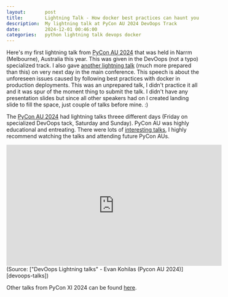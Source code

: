 ```yaml
---
layout:       post
title:        Lightning Talk - How docker best practices can haunt you. 👻
description:  My lightning talk at PyCon AU 2024 DevOops Track
date:         2024-12-01 00:46:00
categories:   python lightning talk devops docker
---
```


Here's my first lightning talk from [PyCon AU 2024][pyconau] that was held in
Narrm (Melbourne), Australia this year.
This was given in the DevOops (not a typo) specialized track. I also gave
[another lightning talk][lightningtalk] (much more prepared than this) on very
next day in the main conference.
This speech is about the unforeseen issues caused by following best practices
with docker in production deployments. This was an unprepared talk, I didn't
practice it all and it was spur of the moment thing to submit the talk.
I didn't have any presentation slides but since all other speakers had on I
created landing slide to fill the space, just couple of talks before mine. :)

The [PyCon AU 2024][pyconau] had lightning talks threee different days (Friday
on specialized DevOops tack, Saturday and Sunday). PyCon AU was highly
educational and entreating. There were lots of [interesting talks][talks], I
highly recommend watching the talks and attending future PyCon AUs.

<iframe width="560" height="315" src="https://www.youtube.com/embed/TkaujGy3GBI?si=FxM0nWCFO0c1_ICb&amp;start=1740" title="YouTube video player" frameborder="0" allow="accelerometer; autoplay; clipboard-write; encrypted-media; gyroscope; picture-in-picture; web-share" allowfullscreen></iframe>
(Source:  ["DevOops Lightning talks" - Evan Kohilas (Pycon AU 2024)][devoops-talks])

Other talks from PyCon XI 2024 can be found [here][talks].

[pyconau]:        https://2024.pycon.org.au/
[lightningtalk]:  /blog/2024/11/30/pycon-au-2024-lightning-talk
[devoops-talks]:  https://www.youtube.com/watch?v=TkaujGy3GBI
[talks]:          https://www.youtube.com/watch?v=xVjlVYFrJj4&list=PLs4CJRBY5F1Jn7fWZyMgogpPsu1vAZKB2
